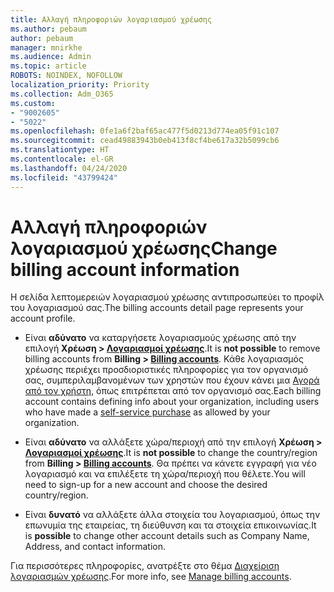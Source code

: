 ```yaml
---
title: Αλλαγή πληροφοριών λογαριασμού χρέωσης
ms.author: pebaum
author: pebaum
manager: mnirkhe
ms.audience: Admin
ms.topic: article
ROBOTS: NOINDEX, NOFOLLOW
localization_priority: Priority
ms.collection: Adm_O365
ms.custom:
- "9002605"
- "5022"
ms.openlocfilehash: 0fe1a6f2baf65ac477f5d0213d774ea05f91c107
ms.sourcegitcommit: cead49883943b0eb413f8cf4be617a32b5099cb6
ms.translationtype: HT
ms.contentlocale: el-GR
ms.lasthandoff: 04/24/2020
ms.locfileid: "43799424"
---
```

# <a name="change-billing-account-information"></a><span data-ttu-id="2d2ff-102">Αλλαγή πληροφοριών λογαριασμού χρέωσης</span><span class="sxs-lookup"><span data-stu-id="2d2ff-102">Change billing account information</span></span>

<span data-ttu-id="2d2ff-103">Η σελίδα λεπτομερειών λογαριασμού χρέωσης αντιπροσωπεύει το προφίλ του λογαριασμού σας.</span><span class="sxs-lookup"><span data-stu-id="2d2ff-103">The billing accounts detail page represents your account profile.</span></span>

- <span data-ttu-id="2d2ff-104">Είναι **αδύνατο** να καταργήσετε λογαριασμούς χρέωσης από την επιλογή **Χρέωση > [Λογαριασμοί χρέωσης](https://go.microsoft.com/fwlink/p/?linkid=2084771)**.</span><span class="sxs-lookup"><span data-stu-id="2d2ff-104">It is **not possible** to remove billing accounts from **Billing > [Billing accounts](https://go.microsoft.com/fwlink/p/?linkid=2084771)**.</span></span> <span data-ttu-id="2d2ff-105">Κάθε λογαριασμός χρέωσης περιέχει προσδιοριστικές πληροφορίες για τον οργανισμό σας, συμπεριλαμβανομένων των χρηστών που έχουν κάνει μια [Αγορά από τον χρήστη](https://docs.microsoft.com/microsoft-365/commerce/subscriptions/manage-self-service-purchases-admins), όπως επιτρέπεται από τον οργανισμό σας.</span><span class="sxs-lookup"><span data-stu-id="2d2ff-105">Each billing account contains defining info about your organization, including users who have made a [self-service purchase](https://docs.microsoft.com/microsoft-365/commerce/subscriptions/manage-self-service-purchases-admins) as allowed by your organization.</span></span> 

- <span data-ttu-id="2d2ff-106">Είναι **αδύνατο** να αλλάξετε χώρα/περιοχή από την επιλογή **Χρέωση > [Λογαριασμοί χρέωσης](https://go.microsoft.com/fwlink/p/?linkid=2084771)**.</span><span class="sxs-lookup"><span data-stu-id="2d2ff-106">It is **not possible** to change the country/region from **Billing > [Billing accounts](https://go.microsoft.com/fwlink/p/?linkid=2084771)**.</span></span> <span data-ttu-id="2d2ff-107">Θα πρέπει να κάνετε εγγραφή για νέο λογαριασμό και να επιλέξετε τη χώρα/περιοχή που θέλετε.</span><span class="sxs-lookup"><span data-stu-id="2d2ff-107">You will need to sign-up for a new account and choose the desired country/region.</span></span> 

- <span data-ttu-id="2d2ff-108">Είναι **δυνατό** να αλλάξετε άλλα στοιχεία του λογαριασμού, όπως την επωνυμία της εταιρείας, τη διεύθυνση και τα στοιχεία επικοινωνίας.</span><span class="sxs-lookup"><span data-stu-id="2d2ff-108">It is **possible** to change other account details such as Company Name, Address, and contact information.</span></span> 

<span data-ttu-id="2d2ff-109">Για περισσότερες πληροφορίες, ανατρέξτε στο θέμα [Διαχείριση λογαριασμών χρέωσης](https://docs.microsoft.com/microsoft-365/commerce/manage-billing-accounts).</span><span class="sxs-lookup"><span data-stu-id="2d2ff-109">For more info, see [Manage billing accounts](https://docs.microsoft.com/microsoft-365/commerce/manage-billing-accounts).</span></span> 
